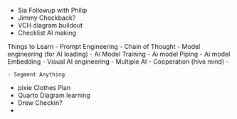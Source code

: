 - Sia Followup with Philip
- Jimmy Checkback?
- VCH diagram buildout
- Checklist AI making

Things to Learn
	- Prompt Engineering
	- Chain of Thought
	- Model engineering (for AI loading)
	- Ai Model Training
	- Ai model Piping
	- Ai model Embedding
	- Visual AI engineering
	- Multiple AI - Cooperation (hive mind)
	- 

	- Segment Anything
- pixie Clothes Plan
- Quarto Diagram learning
- Drew Checkin?
- 